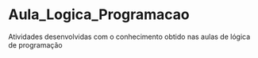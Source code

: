 # Aula_Logica_Programacao
Atividades desenvolvidas com o conhecimento obtido nas aulas de lógica de programação
